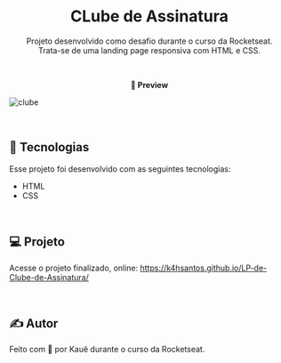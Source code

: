 <h1 align="center"> CLube de Assinatura</h1>

<p align="center"> Projeto desenvolvido como desafio durante o curso da Rocketseat. <br> Trata-se de uma landing page responsiva com HTML e CSS. </p>

<br>

<p align="center"><strong>📸 Preview</strong></p>

 ![clube](https://github.com/user-attachments/assets/e02bf5bb-2aa3-4ae3-872e-1bc3a51c4607)
 
<br>

 ## 🚀 Tecnologias

Esse projeto foi desenvolvido com as seguintes tecnologias:

- HTML
- CSS

<br>

## 💻 Projeto

Acesse o projeto finalizado, online: https://k4hsantos.github.io/LP-de-Clube-de-Assinatura/

<br>

## ✍️ Autor
Feito com 💜 por Kauê durante o curso da Rocketseat.
